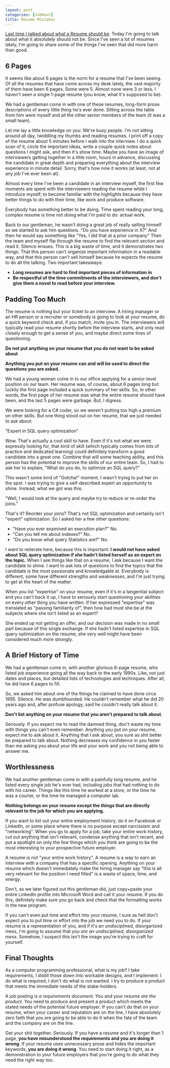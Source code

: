 ```yaml
---
layout: post
categories: [JobHunt]
title: Resume Mistakes
---
```


[Last time I talked about what a Resume should be][resume1]. Today I'm going to
talk about what it absolutely should not be. Since I've seen a lot of resumes
lately, I'm going to share some of the things I've seen that did more harm than
good.

[resume1]: /2015/02/15/resume.html

## 6 Pages

It seems like about 6 pages is the norm for a resume that I've been seeing. Of
all the resumes that have come across my desk lately, the vast majority of them
have been 6 pages. Some were 5. Almost none were 3 or less. I haven't seen a
single 1-page resume (you know, what it's supposed to be).

We had a gentleman come in with one of these resumes, long-form prose
descriptions of every little thing he's ever done. Sitting across the table from
him were myself and all the other senior members of the team (it was a small
team).

Let me lay a little knowledge on you: We're busy people. I'm not sitting around
all day, twiddling my thumbs and reading resumes. I print off a copy of the
resume about 5 minutes before I walk into the interview. I do a quick scan of
it, circle the important ideas, write a couple quick notes about questions I
might ask, and then it's show time. Maybe you have an image of interviewers
getting together in a little room, hours in advance, discussing the candidate
in great depth and preparing everything about the interview experience in
minute detail. Sorry, that's how now it works (at least, not at any job I've
ever been at).

Almost every time I've been a candidate in an interview myself, the first few
moments are spent with the interviewers reading the resume while I introduce
myself; to become familiar with the highlights because they have better things
to do with their time, like work and produce software.

Everybody has something better to be doing. Time spent reading your long,
complex resume is time not doing what I'm paid to do: actual work.

Back to our gentleman, he wasn't doing a great job of really selling himself so
we started to ask him questions. "Do you have experience in X?" And then he
would say something like "Yes, I did that at a prior company" Then the team and
myself flip through the resume to find the relevant section and read it. Silence
ensues. This is a big waste of time, and it demonstrates two things: That this
person can't organize important information in a readable way, and that this
person can't sell himself because he expects the resume to do all the talking.
Two important takeaways:

* **Long resumes are hard to find important pieces of information in**
* **Be respectful of the time commitments of the interviewers, and don't give
  them a novel to read before your interview.**

## Padding Too Much

The resume is nothing but your ticket to an interview. A hiring manager or an
HR person or a recruiter or somebody is going to look at your resume, do a quick
keyword check and, if you match, invite you in. The interviewers will typically
read your resume shortly before the interview starts, and only read closely
enough to get a sense of you, and maybe direct some lines of questioning.

**Do not put anything on your resume that you do not want to be asked about**

**Anything you put on your resume can and will be used to direct the questions
you are asked.**

We had a young woman come in to our office applying for a senior-level position
on our team. Her resume was, of course, about 6 pages long but luckily the first
page included a quick summary of her skills. So, in other words, the first page
of her resume was what the entire resume should have been, and the last 5 pages
were garbage. But, I digress.

We were looking for a C# coder, so we weren't putting too high a premium on
other skills. But one thing stood out on her resume, that we just needed to ask
about:

"Expert in SQL query optimization"

Wow. That's actually a cool skill to have. Even if it's not what we were
expressly looking for, that kind of skill (which typically comes from lots of
practice and dedicated learning) could definitely transform a good candidate
into a great one. Combine that will some teaching ability, and this person has
the potential to improve the skills of our entire team. So, I had to ask her to
explain, "What do you do, to optimize an SQL query?"

This wasn't some kind of "Gotcha!" moment, I wasn't trying to put her on the
spot. I was trying to give a self-described expert an opportunity to shine.
Instead, what we got was this:

"Well, I would look at the query and maybe try to reduce or re-order the joins."

That's it? Reorder your joins? That's not SQL optimization and certainly isn't
"expert" optimization. So I asked her a few other questions:

* "Have you ever examined an execution plan?" No.
* "Can you tell me about indexes?" No.
* "Do you know what query Statistics are?" No.

I want to reiterate here, because this is important: **I would not have asked
about SQL query optimization if she hadn't listed herself as an expert on the
topic.** When I see things like that on a resume, I ask because I want the
candidate to shine. I want to ask lots of questions to find the topics that the
candidate is the most passionate and knowledgable at. Everybody is different,
some have different strengths and weaknesses, and I'm just trying to get at the
heart of the matter.

When you list "expertise" on your resume, even if it's in a tangential subject
and you can't back it up, I have to seriously start questioning your abilities
on every other thing you have written. If her expressed "expertise" was
translated as "passing familiarity of", then how bad must she be at the subjects
where she isn't listed as an expert?

She ended up not getting an offer, and our decision was made in no small part
because of this single exchange. If she hadn't listed expertise in SQL query
optimization on the resume, she very well might have been considered much more
strongly.

## A Brief History of Time

We had a gentleman come in, with another glorious 6-page resume, who listed
job experience going all the way back to the early 1990s. Like, not just dates
and places, but detailed lists of technologies and techniques. After all, he did
have 6 pages to fill.

So, we asked him about one of the things he claimed to have done circa 1995.
Silence. He was dumbfounded. He couldn't remember what he did 20 years ago and,
after profuse apology, said he couldn't really talk about it.

**Don't list anything on your resume that you aren't prepared to talk about**.

Seriously. If you expect me to read the damned thing, don't waste my time with
things you can't even remember. Anything you put on your resume, expect me to
ask about it. Anything that I ask about, you sure as shit better be prepared to
talk about. Nothing decreases my confidence in you faster than me asking you
about your life and your work and you not being able to answer me.

## Worthlessness

We had another gentleman come in with a painfully long resume, and he listed
every single job he's ever had, including jobs that had nothing to do with his
career. Things like this time he worked at a store, or the time he was a
courier, or the time he managed a computer lab.

**Nothing belongs on your resume except the things that are directly relevant to
the job for which you are applying.**

If you want to list out your entire
employment history, do it on Facebook or LinkedIn, or some place where there is
no purpose except narcissism and "networking". When you go to apply for a job,
take your entire work history, cut out anything that isn't relevant, condense
anything that isn't recent, and put a spotlight on only the few things which
you think are going to be the most interesting to your prospective future
employer.

A resume is not "your entire work history". A resume is a way to earn an
interview with a company that has a specific opening. Anything on your resume
which doesn't immediately make the hiring manager say "this is all very
relevant for the position I need filled" is a waste of space, time, and energy.

Don't, as we later figured out this gentleman did, just copy+paste your entire
LinkedIn profile into Microsoft Word and call it your resume. If you do this,
definitely make sure you go back and check that the formatting works in the
new program.

If you can't even put time and effort into your resume, I sure as hell don't
expect you to put time or effort into the job we need you to do. If your
resume is a representation of you, and if it's an undisciplined, disorganized
mess, I'm going to assume that *you are an undisciplined, disorganized mess.*
Somehow, I suspect this isn't the image you're trying to craft for yourself.

## Final Thoughts

As a computer programming professional, what is my job? I take requirements,
I distill those down into workable designs, and I implement. I do what is
required, I don't do what is not wanted. I try to produce a product that meets
the immediate needs of the stake-holders.

A job posting *is a requirements document*. You and your resume *are the
product*. You need to produce and present a product which meets the stated needs
of the potential future employer. If you can't do that on your resume, when your
career and reputation are on the line, I have absolutely zero faith that you are
going to be able to do it when the fate of the team and the company are on the
line.

Get your shit together. Seriously. If you have a resume and it's longer than
1 page, **you have misunderstood the requirements and you are doing it wrong**.
If your resume uses unnecessary prose and hides the important keywords, **you
are doing it wrong**. You need to start doing it right, as a demonstration to
your future employers that you're going to do what they need the right way too.
